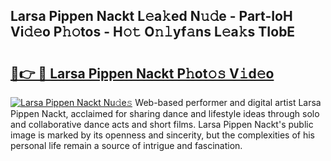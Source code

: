 ## Larsa Pippen Nackt L𝚎a𝚔ed N𝚞𝚍e - Part-IoH Vi𝚍𝚎o P𝚑𝚘tos - H𝚘𝚝 O𝚗𝚕yf𝚊ns L𝚎a𝚔s TIobE

# <h2><a href="http://kf8qse.oniu.top/?m=Larsa+Pippen+Nackt">🔗👉 🔴 Larsa Pippen Nackt P𝚑ot𝚘𝚜 V𝚒d𝚎o</a></h2>

[![Larsa Pippen Nackt Nu𝚍e𝚜](https://i.imgur.com/0qMVB7G.gif)](http://kf8qse.oniu.top/?m=Larsa+Pippen+Nackt)
Web-based performer and digital artist Larsa Pippen Nackt, acclaimed for sharing dance and lifestyle ideas through solo and collaborative dance acts and short films. Larsa Pippen Nackt's public image is marked by its openness and sincerity, but the complexities of his personal life remain a source of intrigue and fascination.  
